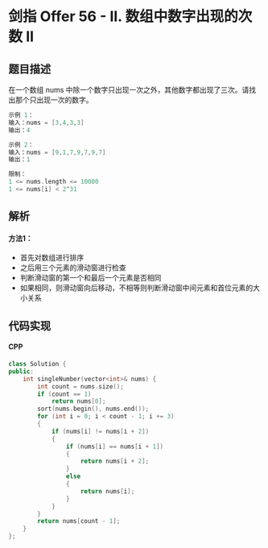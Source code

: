 # 剑指 Offer 56 - II. 数组中数字出现的次数 II

## 题目描述
在一个数组 nums 中除一个数字只出现一次之外，其他数字都出现了三次。请找出那个只出现一次的数字。

```c
示例 1：
输入：nums = [3,4,3,3]
输出：4

示例 2：
输入：nums = [9,1,7,9,7,9,7]
输出：1

限制：
1 <= nums.length <= 10000
1 <= nums[i] < 2^31
```

## 解析
#### 方法1：
- 首先对数组进行排序
- 之后用三个元素的滑动窗进行检查
- 判断滑动窗的第一个和最后一个元素是否相同
- 如果相同，则滑动窗向后移动，不相等则判断滑动窗中间元素和首位元素的大小关系

## 代码实现
#### CPP
```C++
class Solution {
public:
    int singleNumber(vector<int>& nums) {
        int count = nums.size();
        if (count == 1)
            return nums[0];
        sort(nums.begin(), nums.end());
        for (int i = 0; i < count - 1; i += 3)
        {
            if (nums[i] != nums[i + 2])
            {
                if (nums[i] == nums[i + 1])
                {
                    return nums[i + 2];
                }
                else
                {
                    return nums[i];
                }
            }
        }
        return nums[count - 1];
    }
};
```